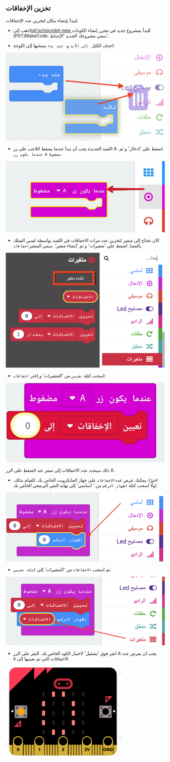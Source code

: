## تخزين الإخفاقات

لنبدأ بإنشاء مكان لتخزين عدد الإخفاقات.

+ اذهب إلى<a href="https://rpf.io/microbit-new" target="_blank">rpf.io/microbit-new </a> للبدأ بمشروع جديد في محرر إنشاء الكودات (PXT)MakeCode. سمي مشروعك الجديد 'الإحباط'.

+ احذف الكتل ` إلى الأبد` و ` عند بدء` بسحبها إلى اللوحة:

![لقطة شاشة](images/frustration-bin.png)

+ اللعبة الجديدة يجب أن تبدأ عندما يضغط اللاعب على زر A. اضغط على 'ادخال' و ثم `عندما يكون زر A مضغوط`.

![لقطة شاشة](images/frustration-onPressA.png)

+ الآن تحتاج إلى متغير لتخزين عدد مرات الاخفاقات في اللعبة بواسطة لمس السلك بالعصا. اضغط على 'متغيرات' و ثم 'إنشاء متغير'. سمي المتغير`اخفاقات`.

![لقطة الشاشة](images/frustration-variable.png)

+ اسحب كتلة `تعيين` من 'المتغيرات' و إختر `اخفاقات`:

![لقطة الشاشة](images/frustration-fails.png)

ذلك سيحدد عدد الاخفاقات إلى صفر عند الضغط على الزر A.

+ اخيرًا، يمكنك عرض عدد`الاخفاقات` على جهاز المايكروبت الخاص بك. للقيام بذلك، اولًا اسحب كتلة `اظهار الرقم` من ' اساسي' إلى نهاية النص البرمجي الخاص بك.

![لقطة الشاشة](images/frustration-show.png)

+ ثم اسحب `الاخفاقات` من 'المتغيرات' إلى `كتلة تعيين`.

![لقطة الشاشة](images/frustration-show-fails.png)

+ انقر فوق 'تشغيل' لاختبار الكود الخاص بك. النقر على الزر A يجب ان يعرض عدد الاخفاقات التي تم تعيينها إلى `0`.

![لقطة الشاشة](images/frustration-fails-test.png)